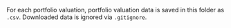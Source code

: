 For each portfolio valuation, portfolio valuation data is saved in this folder as `.csv`. Downloaded data is ignored via `.gitignore`.